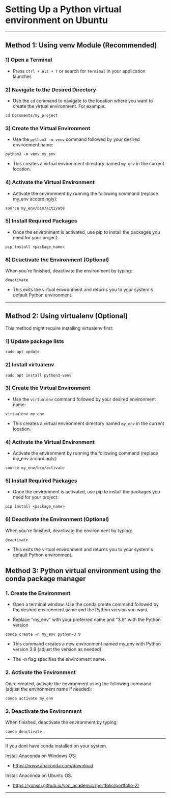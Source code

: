 # Setting Up a Python virtual environment on Ubuntu 
---

## Method 1: Using venv Module (Recommended)

### 1) Open a Terminal

- Press `Ctrl + Alt + T` or search for `Terminal` in your application launcher.

### 2) Navigate to the Desired Directory

- Use the `cd` command to navigate to the location where you want to create the virtual environment. For example:

`cd Documents/my_project`

### 3) Create the Virtual Environment

- Use the `python3 -m venv` command followed by your desired environment name:

`python3 -m venv my_env`

- This creates a virtual environment directory named `my_env` in the current location.

### 4) Activate the Virtual Environment

- Activate the environment by running the following command (replace my_env accordingly):

`source my_env/bin/activate`

### 5) Install Required Packages

- Once the environment is activated, use pip to install the packages you need for your project:

`pip install <package_name>`

### 6) Deactivate the Environment (Optional)

When you're finished, deactivate the environment by typing:

`deactivate`

- This exits the virtual environment and returns you to your system's default Python environment.

---

## Method 2: Using virtualenv (Optional)

This method might require installing virtualenv first:

### 1) Update package lists

`sudo apt update`  

### 2) Install virtualenv

`sudo apt install python3-venv`

### 3) Create the Virtual Environment

- Use the `virtualenv` command followed by your desired environment name:

`virtualenv my_env`

- This creates a virtual environment directory named `my_env` in the current location.

### 4) Activate the Virtual Environment

- Activate the environment by running the following command (replace my_env accordingly):

`source my_env/bin/activate`

### 5) Install Required Packages

- Once the environment is activated, use pip to install the packages you need for your project:

`pip install <package_name>`

### 6) Deactivate the Environment (Optional)

When you're finished, deactivate the environment by typing:

`deactivate`

- This exits the virtual environment and returns you to your system's default Python environment.

## Method 3: Python virtual environment using the conda package manager

### 1. Create the Environment

- Open a terminal window. Use the conda create command followed by the desired environment name and the Python version you want.

- Replace "my_env" with your preferred name and "3.9" with the Python version

`conda create -n my_env python=3.9`

- This command creates a new environment named my_env with Python version 3.9 (adjust the version as needed).
  
- The -n flag specifies the environment name.

### 2. Activate the Environment

Once created, activate the environment using the following command (adjust the environment name if needed):

`conda activate my_env`

### 3. Deactivate the Environment

When finished, deactivate the environment by typing:

`conda deactivate`

---

If you dont have conda installed on your system.

Install Anaconda on Windows OS:

- https://www.anaconda.com/download

Install Anaconda on Ubuntu OS. 

- https://yonsci.github.io/yon_academic//portfolio/portfolio-2/

---

